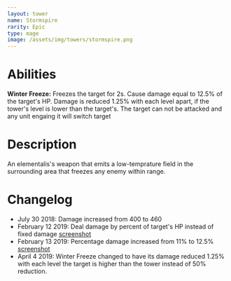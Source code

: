 ```yaml
---
layout: tower
name: Stormspire
rarity: Epic
type: mage
image: /assets/img/towers/stormspire.png
---
```


# Abilities

**Winter Freeze:** Freezes the target for 2s. Cause damage equal to 12.5% of the target's HP. Damage is reduced 1.25% with each level apart, if the tower's level is lower than the target's. The target can not be attacked and any unit engaing it will switch target

# Description

An elementalis's weapon that emits a low-temprature field in the surrounding area that freezes any enemy within range.

# Changelog

- July 30 2018: Damage increased from 400 to 460
- February 12 2019: Deal damage by percent of target's HP instead of fixed damage [screenshot](https://i.imgur.com/VNFe5l4.png)
- February 13 2019: Percentage damage increased from 11% to 12.5% [screenshot](https://i.imgur.com/VNFe5l4.png)
- April 4 2019: Winter Freeze changed to have its damage reduced 1.25% with each level the target is higher than the tower instead of 50% reduction.
